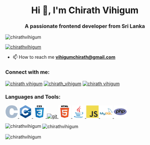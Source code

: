 <h1 align="center">Hi 👋, I'm Chirath Vihigum</h1>
<h3 align="center">A passionate frontend developer from Sri Lanka</h3>

<p align="left"> <img src="https://komarev.com/ghpvc/?username=chirathvihigum&label=Profile%20views&color=0e75b6&style=flat" alt="chirathvihigum" /> </p>

<p align="left"> <a href="https://github.com/ryo-ma/github-profile-trophy"><img src="https://github-profile-trophy.vercel.app/?username=chirathvihigum" alt="chirathvihigum" /></a> </p>

- 📫 How to reach me **vihigumchirath@gmail.com**

<h3 align="left">Connect with me:</h3>
<p align="left">
<a href="https://fb.com/chirath vihigum" target="blank"><img align="center" src="https://raw.githubusercontent.com/rahuldkjain/github-profile-readme-generator/master/src/images/icons/Social/facebook.svg" alt="chirath vihigum" height="30" width="40" /></a>
<a href="https://instagram.com/chirath_vihigum" target="blank"><img align="center" src="https://raw.githubusercontent.com/rahuldkjain/github-profile-readme-generator/master/src/images/icons/Social/instagram.svg" alt="chirath_vihigum" height="30" width="40" /></a>
<a href="https://www.youtube.com/c/chirath vihigum" target="blank"><img align="center" src="https://raw.githubusercontent.com/rahuldkjain/github-profile-readme-generator/master/src/images/icons/Social/youtube.svg" alt="chirath vihigum" height="30" width="40" /></a>
</p>

<h3 align="left">Languages and Tools:</h3>
<p align="left"> <a href="https://www.cprogramming.com/" target="_blank" rel="noreferrer"> <img src="https://raw.githubusercontent.com/devicons/devicon/master/icons/c/c-original.svg" alt="c" width="40" height="40"/> </a> <a href="https://www.w3schools.com/cpp/" target="_blank" rel="noreferrer"> <img src="https://raw.githubusercontent.com/devicons/devicon/master/icons/cplusplus/cplusplus-original.svg" alt="cplusplus" width="40" height="40"/> </a> <a href="https://www.w3schools.com/css/" target="_blank" rel="noreferrer"> <img src="https://raw.githubusercontent.com/devicons/devicon/master/icons/css3/css3-original-wordmark.svg" alt="css3" width="40" height="40"/> </a> <a href="https://git-scm.com/" target="_blank" rel="noreferrer"> <img src="https://www.vectorlogo.zone/logos/git-scm/git-scm-icon.svg" alt="git" width="40" height="40"/> </a> <a href="https://www.w3.org/html/" target="_blank" rel="noreferrer"> <img src="https://raw.githubusercontent.com/devicons/devicon/master/icons/html5/html5-original-wordmark.svg" alt="html5" width="40" height="40"/> </a> <a href="https://www.java.com" target="_blank" rel="noreferrer"> <img src="https://raw.githubusercontent.com/devicons/devicon/master/icons/java/java-original.svg" alt="java" width="40" height="40"/> </a> <a href="https://developer.mozilla.org/en-US/docs/Web/JavaScript" target="_blank" rel="noreferrer"> <img src="https://raw.githubusercontent.com/devicons/devicon/master/icons/javascript/javascript-original.svg" alt="javascript" width="40" height="40"/> </a> <a href="https://www.mysql.com/" target="_blank" rel="noreferrer"> <img src="https://raw.githubusercontent.com/devicons/devicon/master/icons/mysql/mysql-original-wordmark.svg" alt="mysql" width="40" height="40"/> </a> <a href="https://www.php.net" target="_blank" rel="noreferrer"> <img src="https://raw.githubusercontent.com/devicons/devicon/master/icons/php/php-original.svg" alt="php" width="40" height="40"/> </a> </p>

<p><img align="left" src="https://github-readme-stats.vercel.app/api/top-langs?username=chirathvihigum&show_icons=true&locale=en&layout=compact" alt="chirathvihigum" /></p>

<p>&nbsp;<img align="center" src="https://github-readme-stats.vercel.app/api?username=chirathvihigum&show_icons=true&locale=en" alt="chirathvihigum" /></p>

<p><img align="center" src="https://github-readme-streak-stats.herokuapp.com/?user=chirathvihigum&" alt="chirathvihigum" /></p>
